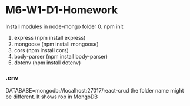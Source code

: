 # M6-W1-D1-Homework

Install modules in node-mongo folder
0. npm init
1. express (npm install express)
2. mongoose (npm install mongoose)
3. cors (npm install cors)
4. body-parser (npm install body-parser)
5. dotenv (npm install dotenv)

### .env
DATABASE=mongodb://localhost:27017/react-crud
the folder name might be different. It shows rop in MongoDB